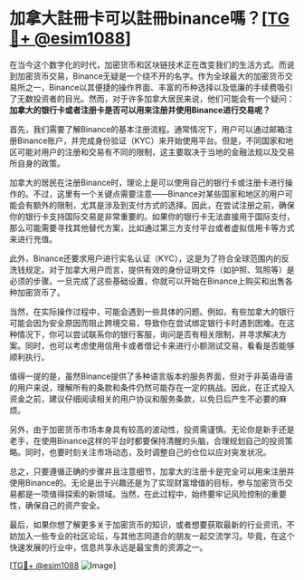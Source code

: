 # 加拿大註冊卡可以註冊binance嗎？[[TG💪+ @esim1088](https://t.me/s/esim1088)]

在当今这个数字化的时代，加密货币和区块链技术正在改变我们的生活方式。而说到加密货币交易，Binance无疑是一个绕不开的名字。作为全球最大的加密货币交易所之一，Binance以其便捷的操作界面、丰富的币种选择以及低廉的手续费吸引了无数投资者的目光。然而，对于许多加拿大居民来说，他们可能会有一个疑问：**加拿大的银行卡或者注册卡是否可以用来注册并使用Binance进行交易呢？**

首先，我们需要了解Binance的基本注册流程。通常情况下，用户可以通过邮箱注册Binance账户，并完成身份验证（KYC）来开始使用平台。但是，不同国家和地区可能对用户的注册和交易有不同的限制，这主要取决于当地的金融法规以及交易所自身的政策。

加拿大的居民在注册Binance时，理论上是可以使用自己的银行卡或注册卡进行操作的。不过，这里有一个关键点需要注意——Binance对某些国家和地区的用户可能会有额外的限制，尤其是涉及到支付方式的选择。因此，在尝试注册之前，确保你的银行卡支持国际交易是非常重要的。如果你的银行卡无法直接用于国际支付，那么可能需要寻找其他替代方案，比如通过第三方支付平台或者虚拟信用卡等方式来进行充值。

此外，Binance还要求用户进行实名认证（KYC），这是为了符合全球范围内的反洗钱规定。对于加拿大用户而言，提供有效的身份证明文件（如护照、驾照等）是必须的步骤。一旦完成了这些基础设置，你就可以开始在Binance上购买和出售各种加密货币了。

当然，在实际操作过程中，可能会遇到一些具体的问题。例如，有些加拿大的银行可能会因为安全原因而阻止跨境交易，导致你在尝试绑定银行卡时遇到困难。在这种情况下，你可以尝试联系你的银行客服，询问是否有相关限制，并寻求解决方案。同时，也可以考虑使用信用卡或者借记卡来进行小额测试交易，看看是否能够顺利执行。

值得一提的是，虽然Binance提供了多种语言版本的服务界面，但对于非英语母语的用户来说，理解所有的条款和条件仍然可能存在一定的挑战。因此，在正式投入资金之前，建议仔细阅读相关的用户协议和服务条款，以免日后产生不必要的麻烦。

另外，由于加密货币市场本身具有较高的波动性，投资需谨慎。无论你是新手还是老手，在使用Binance这样的平台时都要保持清醒的头脑，合理规划自己的投资策略。同时，也要时刻关注市场动态，及时调整自己的仓位以应对突发状况。

总之，只要遵循正确的步骤并且注意细节，加拿大的注册卡是完全可以用来注册并使用Binance的。无论是出于兴趣还是为了实现财富增值的目标，参与加密货币交易都是一项值得探索的新领域。当然，在此过程中，始终要牢记风险控制的重要性，确保自己的资产安全。

最后，如果你想了解更多关于加密货币的知识，或者想要获取最新的行业资讯，不妨加入一些专业的社区论坛，与其他志同道合的朋友一起交流学习。毕竟，在这个快速发展的行业中，信息共享永远是最宝贵的资源之一。

[[TG💪+ @esim1088](https://t.me/s/esim1088) ![Image](https://i.postimg.cc/4NQfJmqS/Snipaste-2025-05-13-00-14-12.png)]